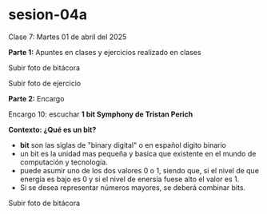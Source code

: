 # sesion-04a

Clase 7: Martes 01 de abril del 2025

**Parte 1:** Apuntes en clases y ejercicios realizado en clases

Subir foto de bitácora

Subir foto de ejercicio 

**Parte 2:** Encargo

Encargo 10: escuchar **1 bit Symphony de Tristan Perich**

**Contexto: ¿Qué es un bit?**
  - **bit** son las siglas de "binary digital" o en español digito binario
  - un bit es la unidad mas pequeña y basica que existente en el mundo de computación y tecnología.
  - puede asumir uno de los dos valores 0 o 1, siendo que, si el nivel de que energía es bajo es 0 y si el nivel de enersía fuese alto el valor es 1.
  - Si se desea representar números mayores, se deberá combinar bits.


Subir foto de bitácora
